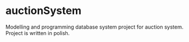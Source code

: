 # auctionSystem
Modelling and programming database system project for auction system.
Project is written in polish.
